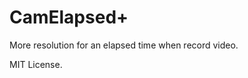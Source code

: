 CamElapsed+
=============================

More resolution for an elapsed time when record video.

MIT License.
